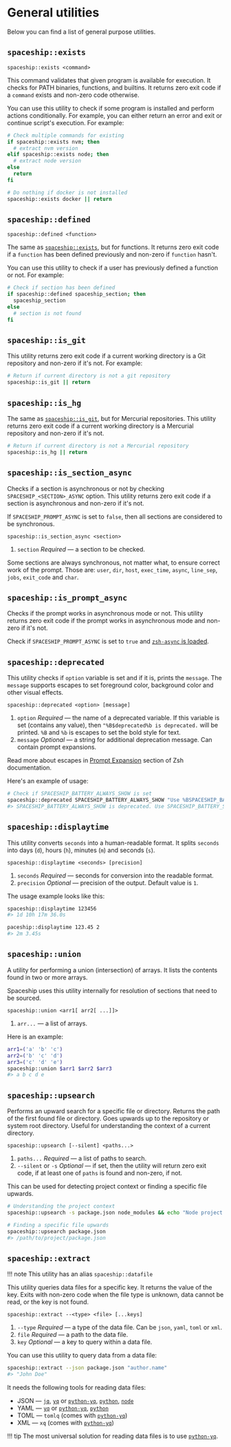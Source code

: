 # General utilities

Below you can find a list of general purpose utilities.

## `spaceship::exists`

``` title="Signature"
spaceship::exists <command>
```

This command validates that given program is available for execution. It checks for PATH binaries, functions, and builtins. It returns zero exit code if a `command` exists and non-zero code otherwise.

You can use this utility to check if some program is installed and perform actions conditionally. For example, you can either return an error and exit or continue script's execution. For example:

```zsh
# Check multiple commands for existing
if spaceship::exists nvm; then
  # extract nvm version
elif spaceship::exists node; then
  # extract node version
else
  return
fi

# Do nothing if docker is not installed
spaceship::exists docker || return
```

## `spaceship::defined`

``` title="Signature"
spaceship::defined <function>
```

The same as [`spaceship::exists`](#spaceshipexists), but for functions. It returns zero exit code if a `function` has been defined previously and non-zero if `function` hasn't.

You can use this utility to check if a user has previously defined a function or not. For example:

```zsh
# Check if section has been defined
if spaceship::defined spaceship_section; then
  spaceship_section
else
  # section is not found
fi
```

## `spaceship::is_git`

This utility returns zero exit code if a current working directory is a Git repository and non-zero if it's not. For example:

```zsh
# Return if current directory is not a git repository
spaceship::is_git || return
```

## `spaceship::is_hg`

The same as [`spaceship::is_git`](#spaceshipisgit), but for Mercurial repositories. This utility returns zero exit code if a current working directory is a Mercurial repository and non-zero if it's not.

```zsh
# Return if current directory is not a Mercurial repository
spaceship::is_hg || return
```

## `spaceship::is_section_async`

Checks if a section is asynchronous or not by checking `SPACESHIP_<SECTION>_ASYNC` option. This utility returns zero exit code if a section is asynchronous and non-zero if it's not.

If `SPACESHIP_PROMPT_ASYNC` is set to `false`, then all sections are considered to be synchronous.

``` title="Signature"
spaceship::is_section_async <section>
```

1. `section` _Required_ — a section to be checked.

Some sections are always synchronous, not matter what, to ensure correct work of the prompt. Those are: `user`, `dir`, `host`, `exec_time`, `async`, `line_sep`, `jobs`, `exit_code` and `char`.

## `spaceship::is_prompt_async`

Checks if the prompt works in asynchronous mode or not. This utility returns zero exit code if the prompt works in asynchronous mode and non-zero if it's not.

Check if `SPACESHIP_PROMPT_ASYNC` is set to `true` and [`zsh-async` is loaded](/api/environment/#asynchronous-runtime).

## `spaceship::deprecated`

This utility checks if `option` variable is set and if it is, prints the `message`. The `message` supports escapes to set foreground color, background color and other visual effects.

``` title="Signature"
spaceship::deprecated <option> [message]
```

1. `option` _Required_ — the name of a deprecated variable. If this variable is set (contains any value), then `"%B$deprecated%b is deprecated.` will be printed. `%B` and `%b` is escapes to set the bold style for text.
2. `message` _Optional_ — a string for additional deprecation message. Can contain prompt expansions.

Read more about escapes in [Prompt Expansion](http://zsh.sourceforge.net/Doc/Release/Prompt-Expansion.html) section of Zsh documentation.

Here's an example of usage:

```zsh
# Check if SPACESHIP_BATTERY_ALWAYS_SHOW is set
spaceship::deprecated SPACESHIP_BATTERY_ALWAYS_SHOW "Use %BSPACESHIP_BATTERY_SHOW='always'%b instead."
#> SPACESHIP_BATTERY_ALWAYS_SHOW is deprecated. Use SPACESHIP_BATTERY_SHOW='always' instead.
```

## `spaceship::displaytime`

This utility converts `seconds` into a human-readable format. It splits `seconds` into days (`d`), hours (`h`), minutes (`m`) and seconds (`s`).

``` title="Signature"
spaceship::displaytime <seconds> [precision]
```

1. `seconds` _Required_ — seconds for conversion into the readable format.
1. `precision` _Optional_ — precision of the output. Default value is `1`.

The usage example looks like this:

```zsh
spaceship::displaytime 123456
#> 1d 10h 17m 36.0s

paceship::displaytime 123.45 2
#> 2m 3.45s
```

## `spaceship::union`

A utility for performing a union (intersection) of arrays. It lists the contents found in two or more arrays.

Spaceship uses this utility internally for resolution of sections that need to be sourced.

``` title="Signature"
spaceship::union <arr1[ arr2[ ...]]>
```

1. `arr...` — a list of arrays.

Here is an example:

```zsh
arr1=('a' 'b' 'c')
arr2=('b' 'c' 'd')
arr3=('c' 'd' 'e')
spaceship::union $arr1 $arr2 $arr3
#> a b c d e
```

## `spaceship::upsearch`

Performs an upward search for a specific file or directory. Returns the path of the first found file or directory. Goes upwards up to the repository or system root directory. Useful for understanding the context of a current directory.

``` title="Signature"
spaceship::upsearch [--silent] <paths...>
```

1. `paths...` _Required_ — a list of paths to search.
2. `--silent` or `-s` _Optional_ — if set, then the utility will return zero exit code, if at least one of `paths` is found and non-zero, if not.

This can be used for detecting project context or finding a specific file upwards.

```zsh
# Understanding the project context
spaceship::upsearch -s package.json node_modules && echo "Node project detected."

# Finding a specific file upwards
spaceship::upsearch package.json
#> /path/to/project/package.json
```

## `spaceship::extract`

!!! note
    This utility has an alias `spaceship::datafile`

This utility queries data files for a specific key. It returns the value of the key. Exits with non-zero code when the file type is unknown, data cannot be read, or the key is not found.

``` title="Signature"
spaceship::extract --<type> <file> [...keys]
```

1. `--type` _Required_ — a type of the data file. Can be `json`, `yaml`, `toml` or `xml`.
2. `file` _Required_ — a path to the data file.
3. `key` _Optional_ — a key to query within a data file.

You can use this utility to query data from a data file:

```zsh
spaceship::extract --json package.json "author.name"
#> "John Doe"
```

It needs the following tools for reading data files:

* JSON — [`jq`](https://stedolan.github.io/jq/), [`yq`](https://mikefarah.gitbook.io/yq/) or [`python-yq`](https://kislyuk.github.io/yq/), [`python`](https://www.python.org/), [`node`](https://nodejs.org/)
* YAML — [`yq`](https://mikefarah.gitbook.io/yq/) or [`python-yq`](https://kislyuk.github.io/yq/), [`python`](https://www.python.org/)
* TOML — `tomlq` (comes with [`python-yq`](https://kislyuk.github.io/yq/))
* XML — `xq` (comes with [`python-yq`](https://kislyuk.github.io/yq/))

!!! tip
    The most universal solution for reading data files is to use [`python-yq`](https://kislyuk.github.io/yq/).
